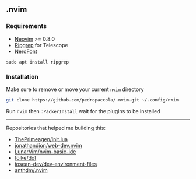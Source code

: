 ## .nvim

### Requirements

- [Neovim](https://github.com/neovim/neovim) >= 0.8.0
- [Ripgrep](https://github.com/BurntSushi/ripgrep) for Telescope
- [NerdFont](https://www.nerdfonts.com/)

```
sudo apt install ripgrep
```

### Installation

Make sure to remove or move your current `nvim` directory

```sh
git clone https://github.com/pedropaccola/.nvim.git ~/.config/nvim
```

Run `nvim` then `:PackerInstall` wait for the plugins to be installed

---

Repositories that helped me building this:

- [ThePrimeagen/init.lua](https://github.com/ThePrimeagen/init.lua)
- [jonathandion/web-dev.nvim](https://github.com/jonathandion/web-dev.nvim)
- [LunarVim/nvim-basic-ide](https://github.com/LunarVim/nvim-basic-ide)
- [folke/dot](https://github.com/folke/dot/tree/master/nvim)
- [josean-dev/dev-environment-files](https://github.com/josean-dev/dev-environment-files/tree/main/.config/nvim)
- [anthdm/.nvim](https://github.com/anthdm/.nvim)

